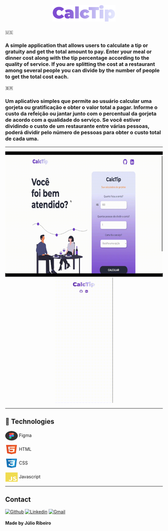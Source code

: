 <h1 align="center">
<br>
  <img src="./img/logo.svg" alt="CalcTip" width="200">
<br>
</h1>

🇺🇸 <h3>

A simple application that allows users to calculate a tip or gratuity and get the total amount to pay. Enter your meal or dinner cost along with the tip percentage according to the quality of service.
If you are splitting the cost at a restaurant among several people you can divide by the number of people to get the total cost each.</h3>

🇧🇷 <h3>
Um aplicativo simples que permite ao usuário calcular uma gorjeta ou gratificação e obter o valor total a pagar. Informe o custo da refeição ou jantar junto com o percentual da gorjeta de acordo com a qualidade do serviço. Se você estiver dividindo o custo de um restaurante entre várias pessoas, poderá dividir pelo número de pessoas para obter o custo total de cada uma. </h3>

---

<div align="center" >
  <img src="./github/video-editado.gif" alt="demo-web" height="400">
  <img src="./github/video-mobile.gif" alt="demo-web" height="400">
</div>

---

## 🚀 Technologies

<img align="center" alt="Figma-icon" height="30" width="40" src="./github/figma.svg"> Figma

</p>
<p><img align="center" alt="HTML-icon" height="30" width="40" src="https://raw.githubusercontent.com/devicons/devicon/master/icons/html5/html5-original.svg"> HTML
</p>
<p><img align="center" alt="CSS-icon" height="30" width="40" src="https://raw.githubusercontent.com/devicons/devicon/master/icons/css3/css3-original.svg"> CSS
</p>
<p><img align="center" alt="Js-icon" height="30" width="40" src="https://raw.githubusercontent.com/devicons/devicon/master/icons/javascript/javascript-plain.svg"> Javascript
</p>

---

## Contact

[![Github](https://img.shields.io/badge/-Github-000?style=flat&logo=Github&logoColor=white)](https://github.com/juliocbribeiro)
[![Linkedin](https://img.shields.io/badge/-LinkedIn-blue?style=flat&logo=Linkedin&logoColor=white)](https://linkedin.com/in/juliocbr/)
[![Gmail](https://img.shields.io/badge/-Gmail-c14438?style=flat&logo=Gmail&logoColor=white)](mailto:jcbr.vet@gmail.com)

#### Made by Júlio Ribeiro

